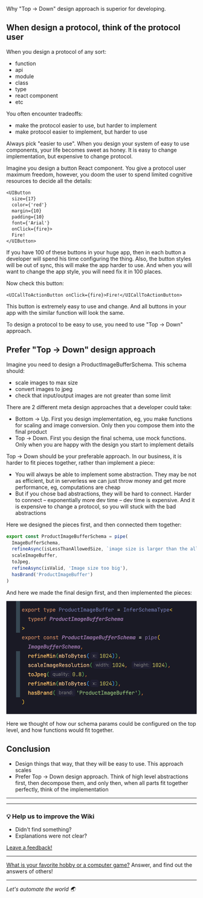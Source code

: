 Why "Top -> Down" design approach is superior for developing.

## When design a protocol, think of the protocol user

When you design a protocol of any sort:

- function
- api
- module
- class
- type
- react component
- etc

You often encounter tradeoffs:

- make the protocol easier to use, but harder to implement
- make protocol easier to implement, but harder to use

Always pick "easier to use". When you design your system of easy to use components, your life becomes sweet as honey. It
is easy to change implementation, but expensive to change protocol.

Imagine you design a button React component. You give a protocol user maximum freedom, however, you doom the user to
spend limited cognitive resources to decide all the details:

```
<UIButton 
  size={17} 
  color={'red'} 
  margin={10} 
  padding={10}
  font={'Arial'}
  onClick={fire}>
  Fire!
</UIButton>
```

If you have 100 of these buttons in your huge app, then in each button a developer will spend his time configuring the
thing. Also, the button styles will be out of sync, this will make the app harder to use. And when you will want to
change the app style, you will need fix it in 100 places.

Now check this button:

```
<UICallToActionButton onClick={fire}>Fire!</UICallToActionButton> 
```

This button is extremely easy to use and change. And all buttons in your app with the similar function will look the
same.

To design a protocol to be easy to use, you need to use "Top -> Down" approach.

## Prefer "Top -> Down" design approach

Imagine you need to design a ProductImageBufferSchema. This schema should:

- scale images to max size
- convert images to jpeg
- check that input/output images are not greater than some limit

There are 2 different meta design approaches that a developer could take:

- Bottom -> Up. First you design implementation, eg, you make functions for scaling and image conversion. Only then you
  compose them into the final product
- Top -> Down. First you design the final schema, use mock functions. Only when you are happy with the design you start
  to implement details

Top -> Down should be your preferable approach. In our business, it is harder to fit pieces together, rather than
implement a piece:

- You will always be able to implement some abstraction. They may be not as efficient, but in serverless we can just
  throw money and get more performance, eg, computations are cheap
- But if you chose bad abstractions, they will be hard to connect. Harder to connect – exponentially more dev time – dev
  time is expensive. And it is expensive to change a protocol, so you will stuck with the bad abstractions

Here we designed the pieces first, and then connected them together:

```typescript
export const ProductImageBufferSchema = pipe(
  ImageBufferSchema,
  refineAsync(isLessThanAllowedSize, `image size is larger than the allowed size (${MAX_ACCEPTED_SIZE_MB})`),
  scaleImageBuffer,
  toJpeg,
  refineAsync(isValid, 'Image size too big'),
  hasBrand('ProductImageBuffer')
)
```

And here we made the final design first, and then implemented the pieces:

![](uploads/Design-things-that-way-that-they-will-be-easy-to-use/top-bottom-schema.png)

Here we thought of how our schema params could be configured on the top level, and how functions would fit together.

## Conclusion

- Design things that way, that they will be easy to use. This approach scales
- Prefer Top -> Down design approach. Think of high level abstractions first, then decompose them, and only then, when
  all parts fit together perfectly, think of the implementation

---
---

### :bulb: Help us to improve the Wiki
- Didn't find something?
- Explanations were not clear?

[Leave a feedback!](https://docs.google.com/forms/d/e/1FAIpQLScE_i7txZOlPgFhmnBOephz9hdhvnJDbXjmkKqnjRSjx_d8kg/viewform?usp=pp_url&entry.685765712=Design-things-that-way-that-they-will-be-easy-to-use.md)

---

[What is your favorite hobby or a computer game?](https://forms.gle/X4U9Jni6s3hfSW8e6) Answer, and find out the 
answers of others! 

---

*Let's automate the world :earth_asia:*
